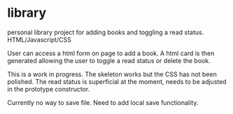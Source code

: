 # library
personal library project for adding books and toggling a read status. HTML/Javascript/CSS

User can access a html form on page to add a book. A html card is then generated allowing the user to toggle a read status or delete the book.

This is a work in progress. The skeleton works but the CSS has not been polished. The read status is superficial at the moment, needs to be adjusted
in the prototype constructor.

Currently no way to save file. Need to add local save functionality. 
